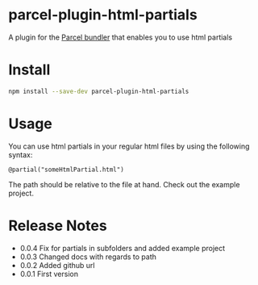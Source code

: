 # parcel-plugin-html-partials

A plugin for the [Parcel bundler](https://parceljs.org/) that enables you to use html partials

# Install

```bash
npm install --save-dev parcel-plugin-html-partials
```

# Usage

You can use html partials in your regular html files by using the following syntax:

`@partial("someHtmlPartial.html")`

The path should be relative to the file at hand. Check out the example project.

# Release Notes
 - 0.0.4 Fix for partials in subfolders and added example project
 - 0.0.3 Changed docs with regards to path
 - 0.0.2 Added github url
 - 0.0.1 First version 
